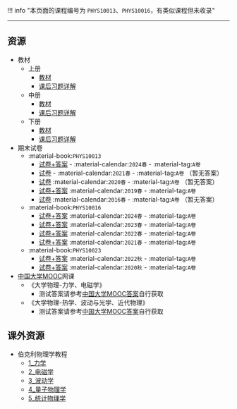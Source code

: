 !!! info "本页面的课程编号为 `PHYS10013`、`PHYS10016`，有类似课程但未收录"

---

## 资源  
- 教材  
    - 上册  
        - [教材](https://api.ecylt.top/v1/lanzou_link?url=https://cqu-openlib.lanzout.com/i1eVm1wkm1gd&type=down)  
        - [课后习题详解](https://api.ecylt.top/v1/lanzou_link?url=https://cqu-openlib.lanzout.com/iVV0F1y0rsab&type=down)  
    - 中册  
        - [教材](https://api.ecylt.top/v1/lanzou_link?url=https://cqu-openlib.lanzout.com/irWRU1wkm9bg&type=down)  
        - [课后习题详解](https://api.ecylt.top/v1/lanzou_link?url=https://cqu-openlib.lanzout.com/i9cHH1xy769g&type=down)  
    - 下册  
        - [教材](https://api.ecylt.top/v1/lanzou_link?url=https://cqu-openlib.lanzout.com/iV27g1wkm6if&type=down)  
        - [课后习题详解](https://api.ecylt.top/v1/lanzou_link?url=https://cqu-openlib.lanzout.com/ioosU1y0ty1a&type=down)  
- 期末试卷  
    - :material-book:`PHYS10013`  
        - [试卷+答案](https://api.ecylt.top/v1/lanzou_link?url=https://cqu-openlib.lanzout.com/ixSfO22p4scj&type=down) - :material-calendar:`2024春` - :material-tag:`A卷`  
        - [试卷](https://api.ecylt.top/v1/lanzou_link?url=https://cqu-openlib.lanzout.com/ijN8Q21oz5dg&type=down) - :material-calendar:`2021春` - :material-tag:`A卷` （暂无答案）  
        - [试卷](https://api.ecylt.top/v1/lanzou_link?url=https://cqu-openlib.lanzout.com/iDuRo21oz58b&type=down) :material-calendar:`2020春` - :material-tag:`A卷` （暂无答案）  
        - [试卷+答案](https://api.ecylt.top/v1/lanzou_link?url=https://cqu-openlib.lanzout.com/ibHJY21oz55i&type=down) :material-calendar:`2019春` - :material-tag:`A卷`  
        - [试卷](https://api.ecylt.top/v1/lanzou_link?url=https://cqu-openlib.lanzout.com/iVTI421oz51e&type=down) :material-calendar:`2016春` - :material-tag:`A卷` （暂无答案）  
    - :material-book:`PHYS10016`  
        - [试卷+答案](https://api.ecylt.top/v1/lanzou_link?url=https://cqu-openlib.lanzout.com/i9lMe22kr73c&type=down) :material-calendar:`2024春` - :material-tag:`A卷`  
        - [试卷+答案](https://api.ecylt.top/v1/lanzou_link?url=https://cqu-openlib.lanzout.com/iFBz921oxzef&type=down) :material-calendar:`2023春` - :material-tag:`A卷`  
        - [试卷+答案](https://api.ecylt.top/v1/lanzou_link?url=https://cqu-openlib.lanzout.com/iXTZT21oxz7i&type=down) :material-calendar:`2022春` - :material-tag:`A卷`  
        - [试卷+答案](https://api.ecylt.top/v1/lanzou_link?url=https://cqu-openlib.lanzout.com/iH0MW21oxz5g&type=down) :material-calendar:`2021春` - :material-tag:`A卷`  
    - :material-book:`PHYS10023`  
        - [试卷+答案](https://api.ecylt.top/v1/lanzou_link?url=https://cqu-openlib.lanzout.com/iWNLP22p5hvi&type=down) :material-calendar:`2022秋` - :material-tag:`A卷`  
        - [试卷+答案](https://api.ecylt.top/v1/lanzou_link?url=https://cqu-openlib.lanzout.com/iDfjF22p5hqd&type=down) :material-calendar:`2020秋` - :material-tag:`A卷`  
- [中国大学MOOC](https://www.icourse163.org/)网课  
    - 《大学物理-力学、电磁学》  
        - 测试答案请参考[中国大学MOOC答案](../技巧/推荐使用的网站等/中国大学MOOC答案.md)自行获取  
    - 《大学物理-热学、波动与光学、近代物理》  
        - 测试答案请参考[中国大学MOOC答案](../技巧/推荐使用的网站等/中国大学MOOC答案.md)自行获取  

## 课外资源  
- 伯克利物理学教程  
    - [1_力学](https://api.ecylt.top/v1/lanzou_link?url=https://cqu-openlib.lanzout.com/iPjAq1wkmlmj&type=down)  
    - [2_电磁学](https://api.ecylt.top/v1/lanzou_link?url=https://cqu-openlib.lanzout.com/ihJeN1wkmw3g&type=down)  
    - [3_波动学](https://api.ecylt.top/v1/lanzou_link?url=https://cqu-openlib.lanzout.com/idnvE1wkn19c&type=down)  
    - [4_量子物理学](https://api.ecylt.top/v1/lanzou_link?url=https://cqu-openlib.lanzout.com/iihT11wkn67a&type=down)  
    - [5_统计物理学](https://api.ecylt.top/v1/lanzou_link?url=https://cqu-openlib.lanzout.com/is5Ht1wkn8xi&type=down)  